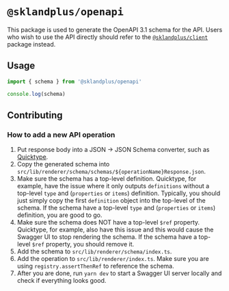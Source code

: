 # `@sklandplus/openapi`

This package is used to generate the OpenAPI 3.1 schema for the API. Users who wish to use the API directly should refer
to the [`@sklandplus/client`](../client/README.md) package instead.

## Usage

```typescript
import { schema } from '@sklandplus/openapi'

console.log(schema)
```

## Contributing

### How to add a new API operation

1. Put response body into a JSON -> JSON Schema converter, such as [Quicktype](https://app.quicktype.io/).
2. Copy the generated schema into `src/lib/renderer/schema/schemas/${operationName}Response.json`.
3. Make sure the schema has a top-level definition. Quicktype, for example, have the issue where it only outputs
   `definitions` without a top-level `type` and (`properties` or `items`) definition. Typically, you should just simply
   copy the first `definition` object into the top-level of the schema. If the schema have a top-level `type` and
   (`properties` or `items`) definition, you are good to go.
4. Make sure the schema does NOT have a top-level `$ref` property. Quicktype, for example, also have this issue and this
   would cause the Swagger UI to stop rendering the schema. If the schema have a top-level `$ref` property, you should
   remove it.
5. Add the schema to `src/lib/renderer/schema/index.ts`.
6. Add the operation to `src/lib/renderer/index.ts`. Make sure you are using `registry.assertThenRef` to reference the
   schema.
7. After you are done, run `yarn dev` to start a Swagger UI server locally and check if everything looks good.
